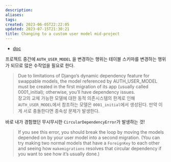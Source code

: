 ```yaml
---
description:
aliases: 
tags: 
created: 2023-06-05T22:22:05
updated: 2023-07-15T21:30:21
title: Changing to a custom user model mid-project
---
```

- [doc](https://docs.djangoproject.com/en/4.2/topics/auth/customizing/#substituting-a-custom-user-model)

프로젝트 중간에 `AUTH_USER_MODEL` 을 변경하는 행위는 테이블 스키마를 변경하는 행위가 되므로 많은 수작업을 필요로 한다. 

> Due to limitations of Django’s dynamic dependency feature for swappable models, the model referenced by AUTH_USER_MODEL must be created in the first migration of its app (usually called 0001_initial); otherwise, you’ll have dependency issues.  
> 장고의 교체 가능한 모델에 대한 동적 의존시스템의 한계로 인해 `AUTH_USER_MODEL`에서 참조하는 모델은 `0001_initial`에서 생성된다. 만약 이게 서로 충돌한다면 종속성 문제가 발생한다.

바로 내가 경험했던 무시무시한 `CircularDependencyError`가 발생하는 것!

> If you see this error, you should break the loop by moving the models depended on by your user model into a second migration. (You can try making two normal models that have a `ForeignKey` to each other and seeing how `makemigrations` resolves that circular dependency if you want to see how it’s usually done.)
